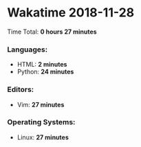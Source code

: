 # Wakatime 2018-11-28

Time Total: **0 hours 27 minutes**

### Languages:
- HTML: **2 minutes** 
- Python: **24 minutes** 

### Editors:
- Vim: **27 minutes** 

### Operating Systems:
- Linux: **27 minutes** 

